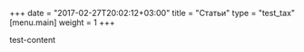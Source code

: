 +++
date = "2017-02-27T20:02:12+03:00"
title = "Статьи"
type = "test_tax"
[menu.main]
 weight = 1
+++

test-content